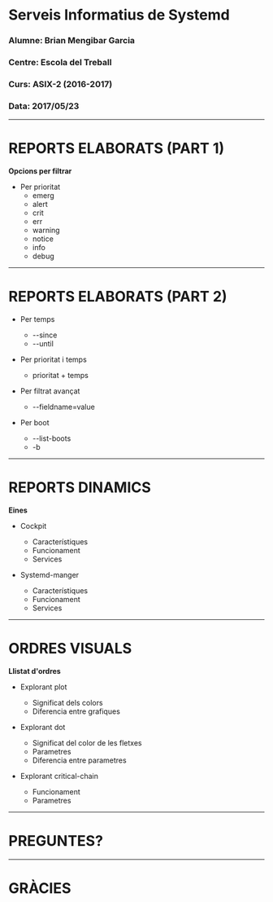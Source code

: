 # Serveis Informatius de Systemd

### Alumne: Brian Mengibar Garcia

### Centre: Escola del Treball

### Curs: ASIX-2 (2016-2017)

### Data: 2017/05/23

---------------

# REPORTS ELABORATS (PART 1)

**Opcions per filtrar**

* Per prioritat
	* emerg
	* alert
	* crit
	* err
	* warning
	* notice
	* info
	* debug

---------------

# REPORTS ELABORATS (PART 2)

* Per temps
	* --since
	* --until

* Per prioritat i temps
	* prioritat + temps

* Per filtrat avançat
	 * --fieldname=value

* Per boot
	* --list-boots
	* -b

---------------

# REPORTS DINAMICS

**Eines**

* Cockpit
	* Característiques
	* Funcionament
	* Services

* Systemd-manger
	* Característiques
	* Funcionament
	* Services

---------------

# ORDRES VISUALS

**Llistat d'ordres**

* Explorant plot
	* Significat dels colors
	* Diferencia entre grafiques

* Explorant dot
	* Significat del color de les fletxes
	* Parametres
	* Diferencia entre parametres

* Explorant critical-chain
	* Funcionament
	* Parametres

---------------

# PREGUNTES?

---------------

# GRÀCIES
